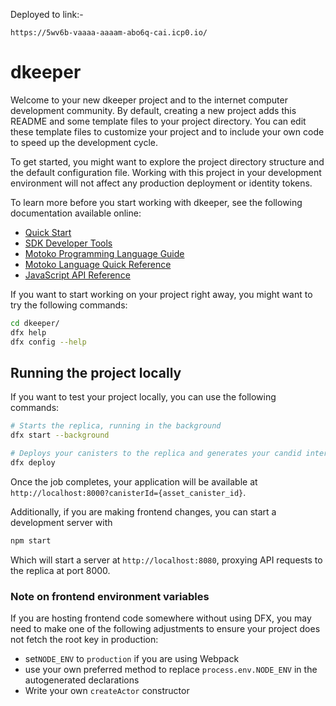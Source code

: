 Deployed to link:-

```
https://5wv6b-vaaaa-aaaam-abo6q-cai.icp0.io/
```

# dkeeper

Welcome to your new dkeeper project and to the internet computer development community. By default, creating a new project adds this README and some template files to your project directory. You can edit these template files to customize your project and to include your own code to speed up the development cycle.

To get started, you might want to explore the project directory structure and the default configuration file. Working with this project in your development environment will not affect any production deployment or identity tokens.

To learn more before you start working with dkeeper, see the following documentation available online:

- [Quick Start](https://sdk.dfinity.org/docs/quickstart/quickstart-intro.html)
- [SDK Developer Tools](https://sdk.dfinity.org/docs/developers-guide/sdk-guide.html)
- [Motoko Programming Language Guide](https://sdk.dfinity.org/docs/language-guide/motoko.html)
- [Motoko Language Quick Reference](https://sdk.dfinity.org/docs/language-guide/language-manual.html)
- [JavaScript API Reference](https://erxue-5aaaa-aaaab-qaagq-cai.raw.ic0.app)

If you want to start working on your project right away, you might want to try the following commands:

```bash
cd dkeeper/
dfx help
dfx config --help
```

## Running the project locally

If you want to test your project locally, you can use the following commands:

```bash
# Starts the replica, running in the background
dfx start --background

# Deploys your canisters to the replica and generates your candid interface
dfx deploy
```

Once the job completes, your application will be available at `http://localhost:8000?canisterId={asset_canister_id}`.

Additionally, if you are making frontend changes, you can start a development server with

```bash
npm start
```

Which will start a server at `http://localhost:8080`, proxying API requests to the replica at port 8000.

### Note on frontend environment variables

If you are hosting frontend code somewhere without using DFX, you may need to make one of the following adjustments to ensure your project does not fetch the root key in production:

- set`NODE_ENV` to `production` if you are using Webpack
- use your own preferred method to replace `process.env.NODE_ENV` in the autogenerated declarations
- Write your own `createActor` constructor
